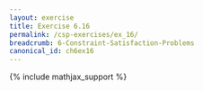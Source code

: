 ```yaml
---
layout: exercise
title: Exercise 6.16
permalink: /csp-exercises/ex_16/
breadcrumb: 6-Constraint-Satisfaction-Problems
canonical_id: ch6ex16
---
```


{% include mathjax_support %}

